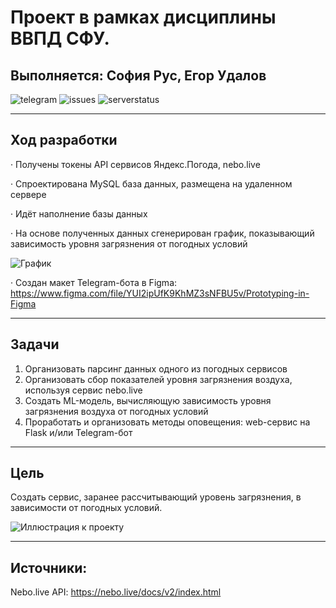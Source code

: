 # Проект в рамках дисциплины ВВПД СФУ. 
## Выполняется: София Рус, Егор Удалов

![telegram](https://img.shields.io/badge/Telegram-arud3nko-informational?style=for-the-badge&logo=appveyor)
![issues](https://img.shields.io/github/issues/arud3nko/python-ML-airpollution?label=ISSUES&style=for-the-badge)
![serverstatus](https://img.shields.io/website?down_message=OFFLINE&label=SERVER&style=for-the-badge&up_message=Running&url=http%3A%2F%2Funiver.icu)


***

## Ход разработки
· Получены токены API сервисов Яндекс.Погода, nebo.live

· Спроектирована MySQL база данных, размещена на удаленном сервере

· Идёт наполнение базы данных 

· На основе полученных данных сгенерирован график, показывающий зависимость уровня загрязнения от погодных условий

![График](https://sun9-78.userapi.com/impf/fZvJ4ur3AGAkrRxdAmiIIFVklTWox2Sef9B0Sw/UJwY7kVuK0E.jpg?size=1200x800&quality=96&sign=70d1b395b5e87022502ed406ab4940e3&type=album)

· Создан макет Telegram-бота в Figma: https://www.figma.com/file/YUI2ipUfK9KhMZ3sNFBU5v/Prototyping-in-Figma

***

## Задачи
1) Организовать парсинг данных одного из погодных сервисов
2) Организовать сбор показателей уровня загрязнения воздуха, используя сервис nebo.live
3) Создать ML-модель, вычисляющую зависимость уровня загрязнения воздуха от погодных условий
4) Проработать и организовать методы оповещения: web-сервис на Flask и/или Telegram-бот

***

## Цель
Создать сервис, заранее рассчитывающий уровень загрязнения, в зависимости от погодных условий.

![Иллюстрация к проекту](https://sun9-73.userapi.com/impg/hXUcAJhPO8z6qYBaD6oV-yEZbkvdeRYAQH9epg/u6WFvY7DbzI.jpg?size=1712x1074&quality=96&sign=ea86c5df1e4429034bd6c002a806c863&type=album)


*** 
## Источники:
Nebo.live API: https://nebo.live/docs/v2/index.html
